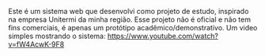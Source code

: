 Este é um sistema web que desenvolvi como projeto de estudo, inspirado na empresa Unitermi da minha região. 
Esse projeto não é oficial e não tem fins comerciais, é apenas um protótipo acadêmico/demonstrativo.
Um video simples mostrando o sistema: https://www.youtube.com/watch?v=fW4AcwK-9F8
